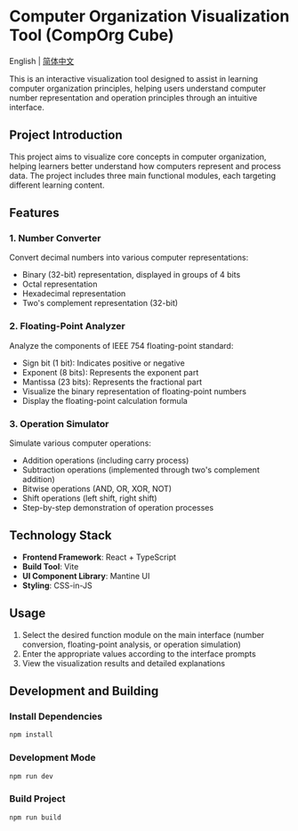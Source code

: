 # Computer Organization Visualization Tool (CompOrg Cube)

English | [简体中文](./README.md)

This is an interactive visualization tool designed to assist in learning computer organization principles, helping users understand computer number representation and operation principles through an intuitive interface.

## Project Introduction

This project aims to visualize core concepts in computer organization, helping learners better understand how computers represent and process data. The project includes three main functional modules, each targeting different learning content.

## Features

### 1. Number Converter

Convert decimal numbers into various computer representations:
- Binary (32-bit) representation, displayed in groups of 4 bits
- Octal representation
- Hexadecimal representation
- Two's complement representation (32-bit)

### 2. Floating-Point Analyzer

Analyze the components of IEEE 754 floating-point standard:
- Sign bit (1 bit): Indicates positive or negative
- Exponent (8 bits): Represents the exponent part
- Mantissa (23 bits): Represents the fractional part
- Visualize the binary representation of floating-point numbers
- Display the floating-point calculation formula

### 3. Operation Simulator

Simulate various computer operations:
- Addition operations (including carry process)
- Subtraction operations (implemented through two's complement addition)
- Bitwise operations (AND, OR, XOR, NOT)
- Shift operations (left shift, right shift)
- Step-by-step demonstration of operation processes

## Technology Stack

- **Frontend Framework**: React + TypeScript
- **Build Tool**: Vite
- **UI Component Library**: Mantine UI
- **Styling**: CSS-in-JS

## Usage

1. Select the desired function module on the main interface (number conversion, floating-point analysis, or operation simulation)
2. Enter the appropriate values according to the interface prompts
3. View the visualization results and detailed explanations

## Development and Building

### Install Dependencies
```bash
npm install
```

### Development Mode
```bash
npm run dev
```

### Build Project
```bash
npm run build
```
